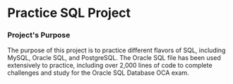 # Practice SQL Project

### Project's Purpose

The purpose of this project is to practice different flavors of SQL, including MySQL, Oracle SQL, and PostgreSQL. The Oracle SQL file has been used extensively to practice, including over 2,000 lines of code to complete challenges and study for the Oracle SQL Database OCA exam.
